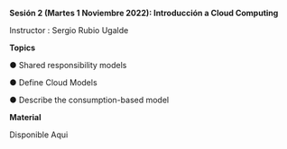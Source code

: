 **Sesión 2 (Martes 1 Noviembre 2022): Introducción a Cloud Computing**

Instructor : Sergio Rubio Ugalde

**Topics**

● Shared responsibility models

● Define Cloud Models

● Describe the consumption-based model

**Material**

Disponible Aqui
